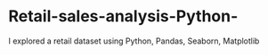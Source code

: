 # Retail-sales-analysis-Python-
 I explored a retail dataset using Python, Pandas, Seaborn, Matplotlib
